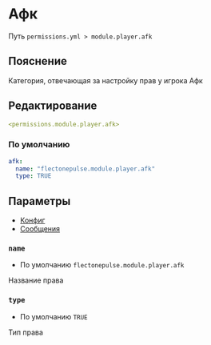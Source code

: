 # Афк
Путь `permissions.yml > module.player.afk`

## Пояснение
Категория, отвечающая за настройку прав у игрока Афк

## Редактирование
```yaml
<permissions.module.player.afk>
```

### По умолчанию
```yaml
afk:
  name: "flectonepulse.module.player.afk"
  type: TRUE
```

## Параметры

- [Конфиг](/en/config/module/player/afk/)
- [Сообщения](/en/messages/ru_ru/module/player/afk/)

### `name`
- По умолчанию `flectonepulse.module.player.afk`

Название права

### `type`
- По умолчанию `TRUE`

Тип права

<!--@include: @/en/parts/permission.md-->

